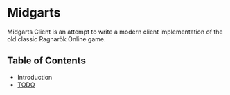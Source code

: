 # Midgarts

Midgarts Client is an attempt to write a modern client implementation of the old classic Ragnarök Online game. 

## Table of Contents

- Introduction
- [TODO](https://github.com/drgomesp/midgarts/blob/master/TODO.md#todo)
